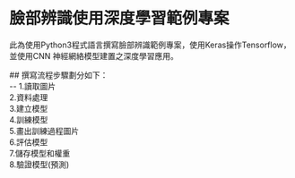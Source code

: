 # 臉部辨識使用深度學習範例專案

<p>此為使用Python3程式語言撰寫臉部辨識範例專案，使用Keras操作Tensorflow，並使用CNN 神經網絡模型建置之深度學習應用。</p>
<p>
## 撰寫流程步驟劃分如下：<br/>
--
1.讀取圖片<br/>
2.資料處理<br/>
3.建立模型<br/>
4.訓練模型<br/>
5.畫出訓練過程圖片<br/>
6.評估模型<br/>
7.儲存模型和權重<br/>
8.驗證模型(預測)
</p>
